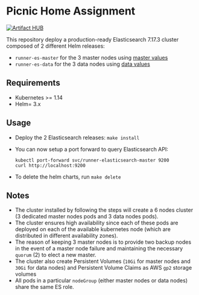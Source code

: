 # Picnic Home Assignment

[![Artifact HUB](https://img.shields.io/endpoint?url=https://artifacthub.io/badge/repository/elastic)](https://artifacthub.io/packages/search?repo=elastic)

This repository deploy a production-ready Elasticsearch 7.17.3 cluster composed of 2 different Helm
releases:

- `runner-es-master` for the 3 master nodes using [master values][]
- `runner-es-data` for the 3 data nodes using [data values][]

## Requirements

* Kubernetes >= 1.14
* Helm= 3.x

## Usage

* Deploy the 2 Elasticsearch releases: `make install`

* You can now setup a port forward to query Elasticsearch API:

  ```
  kubectl port-forward svc/runner-elasticsearch-master 9200
  curl http://localhost:9200
  ```

* To delete the helm charts, run `make delete`

## Notes

* The cluster installed by following the steps will create a 6 nodes cluster (3 dedicated master nodes pods and 3 data nodes pods). 
* The cluster ensures high availability since each of these pods are deployed on each of the available kubernetes node (which are distributed in different availability zones). 
* The reason of keeping 3 master nodes is to provide two backup nodes in the event of a master node failure and maintaining the necessary `quorum` (2) to elect a new master.
* The cluster also create Persistent Volumes (`10Gi` for master nodes and `30Gi` for data nodes) and Persistent Volume Claims as AWS `gp2` storage volumes
* All pods in a particular `nodeGroup` (either master nodes or data nodes) share the same ES role. 

[data values]: https://github.com/ifaizan/home-assignment-picnic/blob/develop/data.yaml
[master values]: https://github.com/ifaizan/home-assignment-picnic/blob/develop/master.yaml